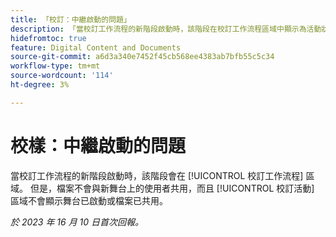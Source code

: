 ```yaml
---
title: 「校訂：中繼啟動的問題」
description: 「當校訂工作流程的新階段啟動時，該階段在校訂工作流程區域中顯示為活動狀態。 但是，檔案不會與新舞台上的使用者共用，而且「校訂活動」區域不會顯示舞台已啟動或檔案已共用。」
hidefromtoc: true
feature: Digital Content and Documents
source-git-commit: a6d3a340e7452f45cb568ee4383ab7bfb55c5c34
workflow-type: tm+mt
source-wordcount: '114'
ht-degree: 3%

---
```



# 校樣：中繼啟動的問題

當校訂工作流程的新階段啟動時，該階段會在 [!UICONTROL 校訂工作流程] 區域。 但是，檔案不會與新舞台上的使用者共用，而且 [!UICONTROL 校訂活動] 區域不會顯示舞台已啟動或檔案已共用。

_於 2023 年 16 月 10 日首次回報。_
